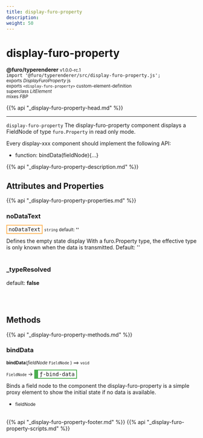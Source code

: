 ```yaml
---
title: display-furo-property
description: 
weight: 50
---
```


# display-furo-property
**@furo/typerenderer** <small>v1.0.0-rc.1</small>
<br>`import '@furo/typerenderer/src/display-furo-property.js';`<small>
<br>exports *DisplayFuroProperty* js
<br>exports `<display-furo-property>` custom-element-definition
<br>superclass *LitElement*
<br> mixes *FBP*</small>

{{% api "_display-furo-property-head.md" %}}

****

`display-furo-property`
The display-furo-property component displays a FieldNode of type `furo.Property` in read only mode.

Every display-xxx component should implement the following API:
- function: bindData(fieldNode){...}

{{% api "_display-furo-property-description.md" %}}


## Attributes and Properties
{{% api "_display-furo-property-properties.md" %}}






### **noDataText**

<span  style="border-width:2px; border-style: solid;border-color:  rgb(255, 182, 91);font-family:monospace; padding:2px 4px;">noDataText</span>
<small>`string` default: **&#39;&#39;**</small>

Defines the empty state display
With a furo.Property type, the effective type is only known when the data is transmitted.
Default: ''
<br><br>

### **_typeResolved**
default: **false**</small>


<br><br>

## Methods
{{% api "_display-furo-property-methods.md" %}}


### **bindData**
<small>**bindData**(*fieldNode* `FieldNode` ) ⟹ `void`</small>

<small>`FieldNode` </small> →
<span  style="border-width:2px 2px 2px 10px; border-style: solid;border-color:  rgb(76, 175, 80);font-family:monospace; padding:2px 4px;">ƒ-bind-data</span>

Binds a field node to the component
the display-furo-property is a simple proxy element to show
the initial state if no data is available.

- <small>fieldNode </small>
<br><br>








{{% api "_display-furo-property-footer.md" %}}
{{% api "_display-furo-property-scripts.md" %}}
